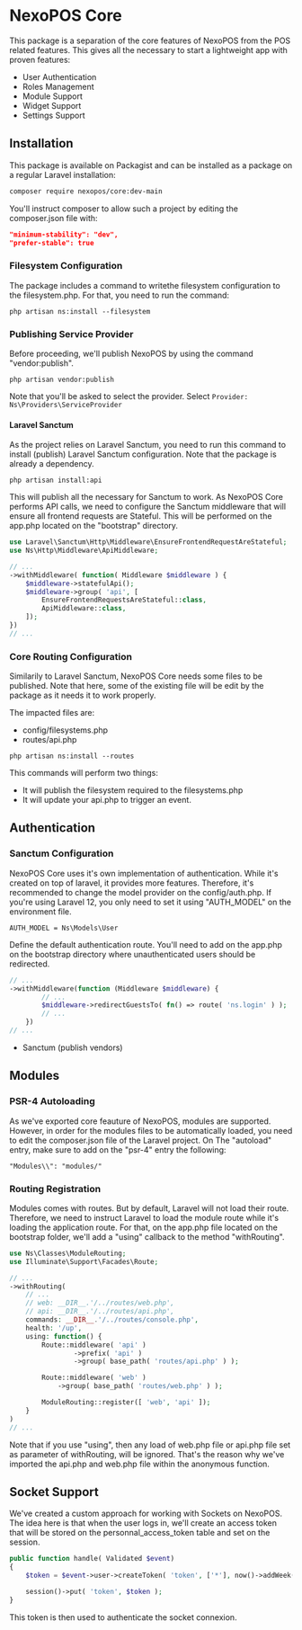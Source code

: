 # NexoPOS Core
This package is a separation of the core features of NexoPOS from the POS related features. This gives all the necessary to start a lightweight app with proven features:

- User Authentication
- Roles Management
- Module Support
- Widget Support
- Settings Support

## Installation
This package is available on Packagist and can be installed as a package on a regular Laravel installation:

```bash
composer require nexopos/core:dev-main
```

You'll instruct composer to allow such a project by editing the composer.json file with:

```json
"minimum-stability": "dev",
"prefer-stable": true
```

### Filesystem Configuration
The package includes a command to writethe  filesystem configuration to the filesystem.php. For that, you need to run the command:

```
php artisan ns:install --filesystem
```

### Publishing Service Provider
Before proceeding, we'll publish NexoPOS by using the command "vendor:publish".

```
php artisan vendor:publish
```
Note that you'll be asked to select the provider. Select `Provider: Ns\Providers\ServiceProvider`

#### Laravel Sanctum
As the project relies on Laravel Sanctum, you need to run this command to install (publish) Laravel Sanctum configuration.
Note that the package is already a dependency.

```
php artisan install:api
```

This will publish all the necessary for Sanctum to work. As NexoPOS Core performs API calls, we need to configure the Sanctum middleware that will ensure all frontend requests are Stateful. This will be performed on the app.php located on the "bootstrap" directory.

```php
use Laravel\Sanctum\Http\Middleware\EnsureFrontendRequestAreStateful;
use Ns\Http\Middleware\ApiMiddleware;

// ...
->withMiddleware( function( Middleware $middleware ) {
    $middleware->statefulApi();
    $middleware->group( 'api', [
        EnsureFrontendRequestsAreStateful::class,
        ApiMiddleware::class,
    ]);
})
// ...
```

### Core Routing Configuration
Similarily to Laravel Sanctum, NexoPOS Core needs some files to be published. Note that here, some of the existing file will be edit by the package as
it needs it to work properly. 

The impacted files are:

- config/filesystems.php
- routes/api.php

```
php artisan ns:install --routes
```
This commands will perform two things:

- It will publish the filesystem required to the filesystems.php
- It will update your api.php to trigger an event.

## Authentication

### Sanctum Configuration
NexoPOS Core uses it's own implementation of authentication. While it's created on top of laravel, it provides more features. Therefore, it's recommended to change the model provider on the config/auth.php. If you're using Laravel 12, you only need to set it using "AUTH_MODEL" on the environment file.

```
AUTH_MODEL = Ns\Models\User
```

Define the default authentication route. You'll need to add on the app.php on the bootstrap directory where unauthenticated users should be redirected. 

```php
// ...
->withMiddleware(function (Middleware $middleware) {
        // ...
        $middleware->redirectGuestsTo( fn() => route( 'ns.login' ) );
        // ...
    })
// ...
```

- Sanctum (publish vendors)

## Modules

### PSR-4 Autoloading

As we've exported core feauture of NexoPOS, modules are supported. However, in order for the modules files to be automatically loaded, you need to edit the composer.json file of the Laravel project. On The "autoload" entry, make sure to add on the "psr-4" entry the following:

```
"Modules\\": "modules/"
```

### Routing Registration
Modules comes with routes. But by default, Laravel will not load their route. Therefore, we need to instruct Laravel to load the module route while it's loading the application route. For that, on the app.php file located on the bootstrap folder, we'll add a "using" callback to the method "withRouting".

```php
use Ns\Classes\ModuleRouting;
use Illuminate\Support\Facades\Route;

// ...
->withRouting( 
    // ...
    // web: __DIR__.'/../routes/web.php',
    // api: __DIR__.'/../routes/api.php',
    commands: __DIR__.'/../routes/console.php',
    health: '/up',
    using: function() {
        Route::middleware( 'api' )
                ->prefix( 'api' )
                ->group( base_path( 'routes/api.php' ) );

        Route::middleware( 'web' )
            ->group( base_path( 'routes/web.php' ) );

        ModuleRouting::register([ 'web', 'api' ]);
    }
)
// ...
```

Note that if you use "using", then any load of web.php file or api.php file set as parameter of withRouting, will be ignored. That's the reason why we've imported the api.php and web.php file within the anonymous function.


## Socket Support
We've created a custom approach for working with Sockets on NexoPOS. The idea here is that when the user logs in, we'll create an access token that will be stored on the personnal_access_token table and set on the session. 

```php
public function handle( Validated $event)
{
    $token = $event->user->createToken( 'token', ['*'], now()->addWeek() )->plainTextToken;

    session()->put( 'token', $token );
}
```

This token is then used to authenticate the socket connexion.
